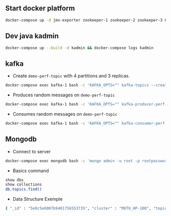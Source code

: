 ## Start docker platform
```bash
docker-compose up -d jmx-exporter zookeeper-1 zookeeper-2 zookeeper-3 && docker-compose up kafka-1 kafka-2 kafka-3
```
## Dev java kadmin
```bash
docker-compose up --build -d kadmin && docker-compose logs kadmin
```
## kafka
- Create `demo-perf-topic` with 4 partitions and 3 replicas.
```bash
docker-compose exec kafka-1 bash -c 'KAFKA_OPTS="" kafka-topics --create --partitions 4 --replication-factor 3 --topic demo-perf-topic --zookeeper zookeeper-1:2181'
```
- Produces random messages on `demo-perf-topic`
```bash
docker-compose exec kafka-1 bash -c 'KAFKA_OPTS="" kafka-producer-perf-test --throughput 500 --num-records 100000000 --topic demo-perf-topic --record-size 100 --producer-props bootstrap.servers=localhost:9092'
```
- Consumes random messages on `demo-perf-topic`
```bash
docker-compose exec kafka-1 bash -c 'KAFKA_OPTS="" kafka-consumer-perf-test --messages 100000000 --threads 1 --topic demo-perf-topic --broker-list localhost:9092 --timeout 60000'
```
## Mongodb
- Connect to server
```bash
docker-compose exec mongodb bash -c 'mongo admin -u root -p rootpassword'
```
- Basics command
```bash
show dbs
show collections
db.topics.find()
```
- Data Structure Exemple
```bash
{ "_id" : "5e9c5e6007b9401756553735", "cluster" : "MUTU_HP-100", "topic" : "__confluent.support.metrics", "size" : "11367", "time" : "2020-04-19T14:21:20.052Z" }
```